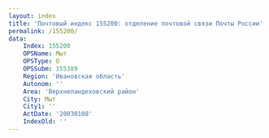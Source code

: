 ```yaml
---
layout: index
title: 'Почтовый индекс 155200: отделение почтовой связи Почты России'
permalink: /155200/
data:
    Index: 155200
    OPSName: Мыт
    OPSType: О
    OPSSubm: 155389
    Region: 'Ивановская область'
    Autonom: ''
    Area: 'Верхнеландеховский район'
    City: Мыт
    City1: ''
    ActDate: '20030108'
    IndexOld: ''
---
```

